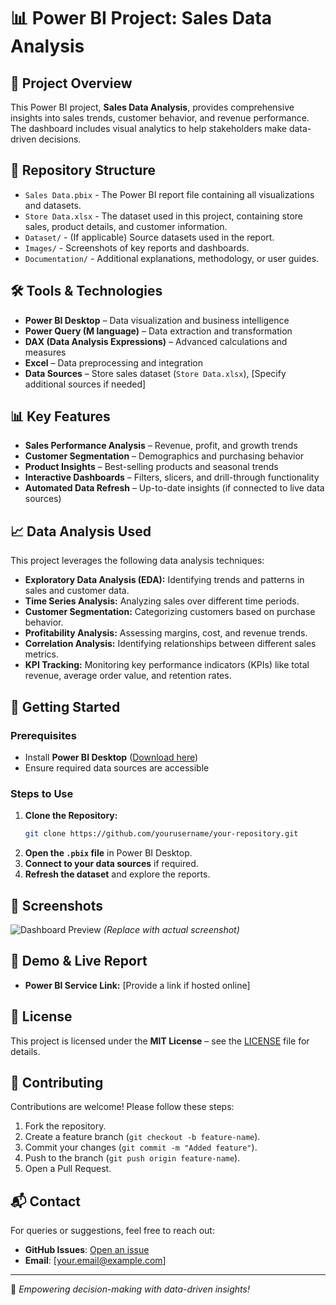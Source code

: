 # 📊 Power BI Project: Sales Data Analysis

## 📌 Project Overview
This Power BI project, **Sales Data Analysis**, provides comprehensive insights into sales trends, customer behavior, and revenue performance. The dashboard includes visual analytics to help stakeholders make data-driven decisions.

## 📂 Repository Structure
- `Sales Data.pbix` - The Power BI report file containing all visualizations and datasets.
- `Store Data.xlsx` - The dataset used in this project, containing store sales, product details, and customer information.
- `Dataset/` - (If applicable) Source datasets used in the report.
- `Images/` - Screenshots of key reports and dashboards.
- `Documentation/` - Additional explanations, methodology, or user guides.

## 🛠️ Tools & Technologies
- **Power BI Desktop** – Data visualization and business intelligence
- **Power Query (M language)** – Data extraction and transformation
- **DAX (Data Analysis Expressions)** – Advanced calculations and measures
- **Excel** – Data preprocessing and integration
- **Data Sources** – Store sales dataset (`Store Data.xlsx`), [Specify additional sources if needed]

## 📊 Key Features
- **Sales Performance Analysis** – Revenue, profit, and growth trends
- **Customer Segmentation** – Demographics and purchasing behavior
- **Product Insights** – Best-selling products and seasonal trends
- **Interactive Dashboards** – Filters, slicers, and drill-through functionality
- **Automated Data Refresh** – Up-to-date insights (if connected to live data sources)

## 📈 Data Analysis Used
This project leverages the following data analysis techniques:
- **Exploratory Data Analysis (EDA):** Identifying trends and patterns in sales and customer data.
- **Time Series Analysis:** Analyzing sales over different time periods.
- **Customer Segmentation:** Categorizing customers based on purchase behavior.
- **Profitability Analysis:** Assessing margins, cost, and revenue trends.
- **Correlation Analysis:** Identifying relationships between different sales metrics.
- **KPI Tracking:** Monitoring key performance indicators (KPIs) like total revenue, average order value, and retention rates.

## 🚀 Getting Started
### Prerequisites
- Install **Power BI Desktop** ([Download here](https://powerbi.microsoft.com/))
- Ensure required data sources are accessible

### Steps to Use
1. **Clone the Repository:**
   ```sh
   git clone https://github.com/yourusername/your-repository.git
   ```
2. **Open the `.pbix` file** in Power BI Desktop.
3. **Connect to your data sources** if required.
4. **Refresh the dataset** and explore the reports.

## 📸 Screenshots
![Dashboard Preview](Images/dashboard-preview.png) *(Replace with actual screenshot)*

## 🔗 Demo & Live Report
- **Power BI Service Link:** [Provide a link if hosted online]

## 📜 License
This project is licensed under the **MIT License** – see the [LICENSE](LICENSE) file for details.

## 🤝 Contributing
Contributions are welcome! Please follow these steps:
1. Fork the repository.
2. Create a feature branch (`git checkout -b feature-name`).
3. Commit your changes (`git commit -m "Added feature"`).
4. Push to the branch (`git push origin feature-name`).
5. Open a Pull Request.

## 📬 Contact
For queries or suggestions, feel free to reach out:
- **GitHub Issues**: [Open an issue](https://github.com/yourusername/your-repository/issues)
- **Email**: [your.email@example.com]

---
🚀 *Empowering decision-making with data-driven insights!*

